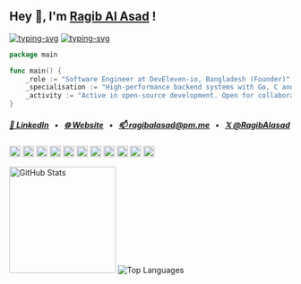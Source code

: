 ## Hey 👋, I'm [Ragib Al Asad](https://ragibalasad.me) !

[![typing-svg](https://readme-typing-svg.herokuapp.com?font=Open+Sans&weight=600&size=24&duration=2500&pause=2000&center=false&vCenter=true&width=404&height=32&lines=Software+Engineer,;Open+Source+Contributor,;Dev+with+a+side+of+curiosity+%F0%9F%9A%80)](https://git.io/typing-svg/#gh-dark-mode-only)
[![typing-svg](https://readme-typing-svg.herokuapp.com?font=Open+Sans&weight=600&size=24&duration=2500&pause=2000&color=4C71F2&center=false&vCenter=true&width=404&height=32&lines=Software+Engineer,;Open+Source+Contributor,;Dev+with+a+side+of+curiosity+%F0%9F%9A%80)](https://git.io/typing-svg/#gh-light-mode-only)

```go
package main

func main() {
    _role := "Software Engineer at DevEleven-io, Bangladesh (Founder)"
    _specialisation := "High-performance backend systems with Go, C and Python"
    _activity := "Active in open-source development. Open for collaboration"
}


````

##### [🔎 LinkedIn](https://www.linkedin.com/in/RagibAlasad/)⠀•⠀[🌐 Website](https://ragibalasad.me/)⠀•⠀[📫 ragibalasad@pm.me](mailto:ragibalasad@pm.me)⠀•⠀[𝕏 @RagibAlasad](https://www.x.com/RagibAlasad/)

<code><img height="20" alt="python" src="https://cdn.jsdelivr.net/npm/programming-languages-logos/src/python/python_24x24.png"></code>
<code><img height="20" alt="go" src="https://cdn.jsdelivr.net/gh/devicons/devicon@latest/icons/go/go-original-wordmark.svg"></code>
<code><img height="20" alt="javascript" src="https://cdn.jsdelivr.net/gh/devicons/devicon@latest/icons/javascript/javascript-original.svg"></code>
<code><img height="20" alt="typescript" src="https://cdn.jsdelivr.net/gh/devicons/devicon@latest/icons/typescript/typescript-original.svg"></code>
<code><img height="20" alt="react" src="https://cdn.jsdelivr.net/gh/devicons/devicon@latest/icons/react/react-original.svg"></code>
<code><img height="20" alt="tailwindcss" src="https://cdn.jsdelivr.net/gh/devicons/devicon@latest/icons/tailwindcss/tailwindcss-original.svg"></code>
<code><img height="20" alt="postgres" src="https://cdn.jsdelivr.net/gh/devicons/devicon@latest/icons/postgresql/postgresql-original.svg"></code>
<code><img height="20" alt="next.js" src="https://cdn.jsdelivr.net/gh/devicons/devicon@latest/icons/nextjs/nextjs-original.svg"></code>
<code><img height="20" alt="vs code" src="https://cdn.jsdelivr.net/gh/devicons/devicon@latest/icons/vscode/vscode-original.svg"></code>
<code><img height="20" alt="git" src="https://cdn.jsdelivr.net/gh/devicons/devicon@latest/icons/git/git-original.svg"></code>
<code><img height="20" alt="linux" src="https://cdn.jsdelivr.net/gh/devicons/devicon@latest/icons/linux/linux-original.svg"></code>

<div>
<picture>
  <source 
    srcset="https://github-readme-stats.vercel.app/api?username=ragibalasad&show_icons=true&theme=holi&bg_color=151B23&hide_border=true" 
    media="(prefers-color-scheme: dark)" />
  <img 
    src="https://github-readme-stats.vercel.app/api?username=ragibalasad&show_icons=true&theme=default&bg_color=F6F8FA&hide_border=true" 
    height="190" 
    alt="GitHub Stats" />
</picture>

<picture>
  <source 
    srcset="https://github-readme-stats.vercel.app/api/top-langs/?username=ragibalasad&layout=compact&theme=holi&bg_color=151B23&hide_border=true&langs_count=8&hide=kvlang%2Cmakefile" 
    media="(prefers-color-scheme: dark)" />
  <img 
    src="https://github-readme-stats.vercel.app/api/top-langs/?username=ragibalasad&layout=compact&theme=default&bg_color=F6F8FA&langs_count=8&hide=kvlang%2Cmakefile&hide_border=true" 
    alt="Top Languages" />
</picture>
</div>
